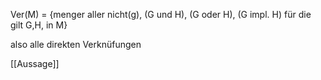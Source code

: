 Ver(M) = {menger aller nicht(g), (G und H), (G oder H), (G impl. H) für die gilt G,H, in M}  
  
also alle direkten Verknüfungen

[[Aussage]]